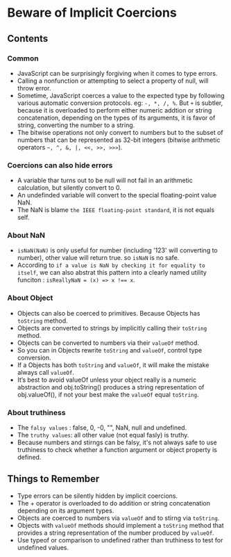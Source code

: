 # Beware of Implicit Coercions

## Contents

### Common
* JavaScript can be surprisingly forgiving when it comes to type errors.
* Calling a nonfunction or attempting to select a property of null, will throw error.
* Sometime, JavaScript coerces a value to the expected type by following various automatic conversion protocols. eg: `-, *, /, %`. But `+` is subtler, because it is overloaded to perform either numeric addtion or string concatenation, depending on the types of its arguments, it is favor of string, converting the number to a string.
* The bitwise operations not only convert to numbers but to the subset of numbers that can be represented as 32-bit integers (bitwise arithmetic operators `~, ^, &, |, <<, >>, >>>`).

### Coercions can also hide errors
* A variable thar turns out to be null will not fail in an arithmetic calculation, but silently convert to 0.
* An undefinded variable will convert to the special floating-point value NaN.
* The NaN is blame `the IEEE floating-point standard`, it is not equals self.

### About NaN
* `isNaN(NaN)` is only useful for number (including '123' will converting to number), other value will return true. so `isNaN` is no safe.
* According to `if a value is NaN by checking it for equality to itself`, we can also abstrat this pattern into a clearly named utility funciton : `isReallyNaN = (x) => x !== x`.

### About Object
* Objects can also be coerced to primitives. Because Objects has `toString` method.
* Objects are converted to strings by implicitly calling their `toString` method.
* Objects can be converted to numbers via their `valueOf` method.
* So you can in Objects rewrite `toString` and `valueOf`, control type conversion.
* If a Objects has both `toString` and `valueOf`, it will make the mistake always call `valueOf`.
* It’s best to avoid valueOf unless your object really is a numeric abstraction and obj.toString() produces a string representation of obj.valueOf(), if not your best make the `valueOf` equal `toString`.

### About truthiness
* The `falsy values` : false, 0, -0, "", NaN, null and undefined.
* The `truthy values`: all other value (not equal fasly) is truthy.
* Because numbers and stirngs can be falsy, it's not always safe to use truthiness to check whether a function argument or object property is defined.

## Things to Remember
* Type errors can be silently hidden by implicit coercions.
* The + operator is overloaded to do addition or string concatenation depending on its argument types.
* Objects are coerced to numbers via `valueOf` and to stirng via `toString`.
* Objects with `valueOf` methods should implement a `toString` method that provides a string representation of the number produced by `valueOf`.
* Use typeof or comparison to undefined rather than truthiness to test for undefined values.

